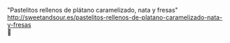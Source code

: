 "Pastelitos rellenos de plátano caramelizado, nata y fresas"	http://sweetandsour.es/pastelitos-rellenos-de-platano-caramelizado-nata-y-fresas	
਍